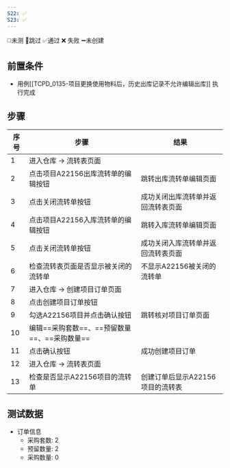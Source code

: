 ```yaml
---
S22: ✅
S23: ✅
---
```

◻️未测    🚫跳过     ✅通过    ❌ 失败    ➖未创建

## 前置条件

- 用例[[TCPD_0135-项目更换使用物料后，历史出库记录不允许编辑出库]] 执行完成

## 步骤

| 序号  | 步骤                           | 结果                  |
| --- | ---------------------------- | ------------------- |
| 1   | 进入仓库 -> 流转表页面                |                     |
| 2   | 点击项目A22156出库流转单的编辑按钮         | 跳转出库流转单编辑页面         |
| 3   | 点击关闭流转单按钮                    | 成功关闭出库流转单并返回流转表页面   |
| 4   | 点击项目A22156入库流转单的编辑按钮         | 跳转入库流转单编辑页面         |
| 5   | 点击关闭流转单按钮                    | 成功关闭入库流转单并返回流转表页面   |
| 6   | 检查流转表页面是否显示被关闭的流转单           | 不显示A22156被关闭的流转单    |
| 7   | 进入仓库 -> 创建项目订单页面             |                     |
| 8   | 点击创建项目订单按钮                   |                     |
| 9   | 勾选A22156项目并点击确认按钮            | 跳转核对项目订单页面          |
| 10  | 编辑==采购套数==、==预留数量==、==采购数量== |                     |
| 11  | 点击确认按钮                       | 成功创建项目订单            |
| 12  | 进入仓库 -> 流转表页面                |                     |
| 13  | 检查是否显示A22156项目的流转单           | 创建订单后显示A22156项目的流转表 |

## 测试数据

- 订单信息
	- 采购套数: 2
	- 预留数量: 2
	- 采购数量: 0
